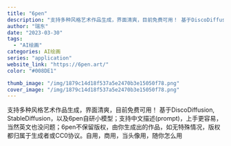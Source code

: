 ```yaml
---
title: "6pen"
description: "支持多种风格艺术作品生成，界面清爽，目前免费可用！ 基于DiscoDiffusion, StableDiffusion，"
author: "瑞东"
date: "2023-03-30"
tags:
  - "AI绘画"
categories: AI绘画
series: "application"
website_link: "https://6pen.art/"
color: "#008DE1"

thumb_image: "/img/1879c14d18f537a5e2470b3e15050f78.png"
cover_image: "/img/1879c14d18f537a5e2470b3e15050f78.png"
---
```


支持多种风格艺术作品生成，界面清爽，目前免费可用！ 基于DiscoDiffusion, StableDiffusion，以及6pen自研小模型；支持中文描述(prompt)，上手更容易，当然英文也没问题；6pen不保留版权，由你生成出的作品，如无特殊情况，版权都归属于生成者或CC0协议。自用，商用，当头像用，随你怎么用